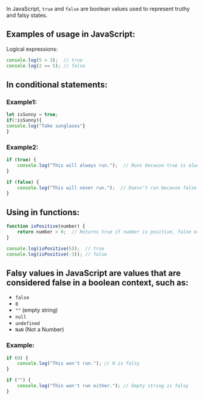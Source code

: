 In JavaScript, `true` and `false` are boolean values used to represent truthy and falsy states.

## Examples of usage in JavaScript:
Logical expressions:
```javascript
console.log(5 > 3);  // true
console.log(2 == 5); // false
```

## In conditional statements:
### Example1:
```javascript
let isSunny = true;
if(!isSunny){
console.log("Take sunglases"}
}
```
### Example2:
```javascript
if (true) {
    console.log("This will always run.");  // Runs because true is always true
}

if (false) {
    console.log("This will never run.");  // Doesn't run because false is always false
}
```

## Using in functions:
```javascript
function isPositive(number) {
    return number > 0;  // Returns true if number is positive, false otherwise
}

console.log(isPositive(5));  // true
console.log(isPositive(-3)); // false
```

## Falsy values in JavaScript are values that are considered false in a boolean context, such as:
+ `false`
+ `0`
+ `""` (empty string)
+ `null`
+ `undefined`
+ `NaN` (Not a Number)

### Example:

```javascript
if (0) {
    console.log("This won't run."); // 0 is falsy
}

if ("") {
    console.log("This won't run either."); // Empty string is falsy
}
```


